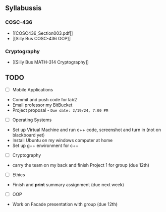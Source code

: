 
## Syllabussis

### COSC-436

- [[COSC436_Section003.pdf]]
- [[Silly Bus COSC-436 OOP]]

### Cryptography

- [[Silly Bus MATH-314 Cryptography]]


## TODO

- [ ] Mobile Applications
- Commit and push code for lab2
- Email professor my BitBucket 
- Project proposal - `Due date: 2/19/24, 7:00 PM`

- [ ] Operating Systems
- Set up Virtual Machine and run c++ code, screenshot and turn in (not on blackboard yet)
- Install Ubuntu on my windows computer at home
- Set up g++ environment for c++

- [ ] Cryptography
- carry the team on my back and finish Project 1 for group (due 12th)

- [ ] Ethics
- Finish and **print** summary assignment (due next week)

- [ ] OOP
- Work on Facade presentation with group (due 12th)